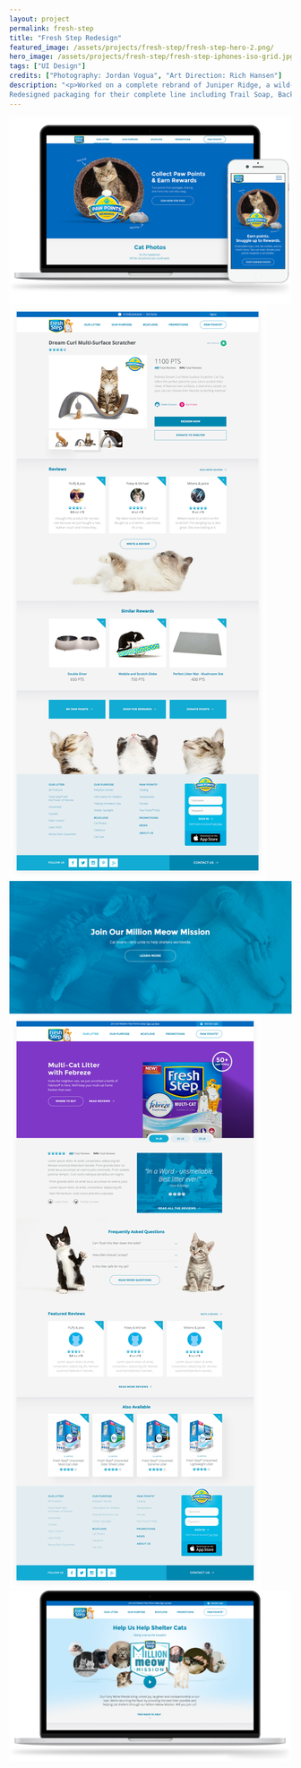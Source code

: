 ```yaml
---
layout: project
permalink: fresh-step
title: "Fresh Step Redesign"
featured_image: /assets/projects/fresh-step/fresh-step-hero-2.png/
hero_image: /assets/projects/fresh-step/fresh-step-iphones-iso-grid.jpg
tags: ["UI Design"]
credits: ["Photography: Jordan Vogua", "Art Direction: Rich Hansen"]
description: "<p>Worked on a complete rebrand of Juniper Ridge, a wild-harvested fragrance company, to visually unify their brand.
Redesigned packaging for their complete line including Trail Soap, Backpacker's Cologne, Cabin Spray, Campfire Incense and Smudge's.</p>"
---
```


<div class="grid grid--justify-center ">
  <div class="grid__col-12">
    <img src="/assets/projects/fresh-step/fresh-step-rewards-laptop-iphone.png" />
  </div>

  <div class="grid__col-10">
    <img src="/assets/projects/fresh-step/fresh-step-reward-detail.png" />
  </div>
</div>

  <!-- <div class="grid__col-12"> -->
<img src="/assets/projects/fresh-step/fresh-step-mmm-banner.png" />
  <!-- </div> -->

<div class="grid grid--justify-center">
  <div class="grid__col-10">
    <img src="/assets/projects/fresh-step/fresh-step-product-detail.png" />
  </div>

  <div class="grid__col-12">
    <img src="/assets/projects/fresh-step/fresh-step-mmm.png" />
  </div>
</div>